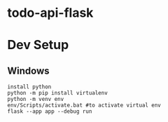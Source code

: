 # todo-api-flask

# Dev Setup

## Windows

```
install python
python -m pip install virtualenv
python -m venv env
env/Scripts/activate.bat #to activate virtual env
flask --app app --debug run
```
